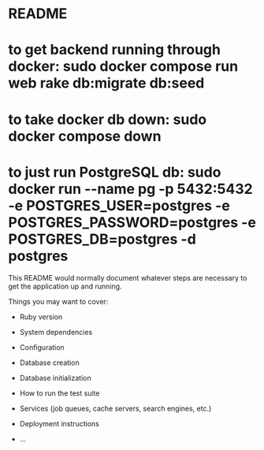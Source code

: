 # README

# to get backend running through docker: sudo docker compose run web rake db:migrate db:seed

# to take docker db down: sudo docker compose down

# to just run PostgreSQL db: sudo docker run --name pg -p 5432:5432 -e POSTGRES_USER=postgres -e POSTGRES_PASSWORD=postgres -e POSTGRES_DB=postgres -d postgres

This README would normally document whatever steps are necessary to get the
application up and running.

Things you may want to cover:

* Ruby version

* System dependencies

* Configuration

* Database creation

* Database initialization

* How to run the test suite

* Services (job queues, cache servers, search engines, etc.)

* Deployment instructions

* ...
